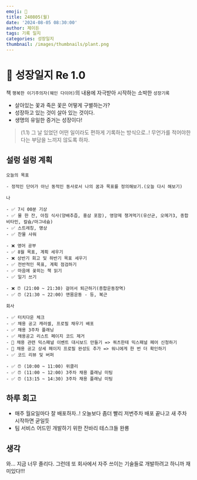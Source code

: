 ```yaml
---
emoji: 🌱
title: 240805(월)
date: '2024-08-05 08:30:00'
author: 제이든
tags: 기록 일지
categories: 성장일지
thumbnail: /images/thumbnails/plant.png
---
```


# 🌱 성장일지 Re 1.0

책 `행복한 이기주의자(웨인 다이어)`의 내용에 자극받아 시작하는 소박한 `성장기록`

- 살아있는 꽃과 죽은 꽃은 어떻게 구별하는가?
- 성장하고 있는 것이 살아 있는 것이다.
- 생명의 유일한 증거는 성장이다!

> (1.1) 그 날 있었던 어떤 일이라도 편하게 기록하는 방식으로..! 무언가를 적어야한다는 부담을 느끼지 않도록 하자.

## 설렁 설렁 계획

```plaintext
오늘의 목표

- 정적인 단어가 아닌 동적인 동사로서 나의 꿈과 목표를 정의해보기.(오늘 다시 해보기)

나

- ✅ 7시 00분 기상
- ✅ 물 한 잔, 아침 식사(양배추즙, 홍삼 포함), 영양제 챙겨먹기(유산균, 오메가3, 종합 비타민, 칼슘/마그네슘)
- ✅ 스트레칭, 명상
- ✅ 찬물 샤워

- ❌ 영어 공부
- ✅ 8월 목표, 계획 세우기
- ❌ 상반기 회고 및 하반기 목표 세우기
- ✅ 전반적인 목표, 계획 점검하기
- ✅ 마음에 꽂히는 책 읽기
- ✅ 일기 쓰기

- ❌ ⏰ (21:00 ~ 21:30) 걸어서 퇴근하기(종합운동장역)
- ✅ ⏰ (21:30 ~ 22:00) 맨몸운동 - 등, 복근

회사

- ✅ 터치다운 체크
- ✅ 채용 공고 캐러셀, 프로필 채우기 배포
- ✅ 채용 3주차 플래닝
- ✅ 채용공고 리스트 페이지 코드 제거
- 🌱 채용 관련 믹스패널 이벤트 대시보드 만들기 => 쿼츠한테 믹스패널 페어 신청하기
- 🌱 채용 공고 상세 페이지 프로필 완성도 추가 => 워니에게 한 번 더 확인하기
- ✅ 코드 리뷰 및 버퍼

- ✅ ⏰ (10:00 ~ 11:00) 위클리
- ✅ ⏰ (11:00 ~ 12:00) 3주차 채용 플래닝 미팅
- ✅ ⏰ (13:15 ~ 14:30) 3주차 채용 플래닝 미팅
```

## 하루 회고

- 매주 월요일마다 잘 배포하자..! 오늘보다 좀더 빨리 저번주차 배포 끝나고 새 주차 시작하면 굳일듯
- 팀 서비스 어드민 개발하기 위한 잔바리 테스크들 완룡

## 생각

와... 지금 너무 졸리다. 그런데 또 회사에서 자주 쓰이는 기술들로 개발하려고 하니까 재미있다!!!
